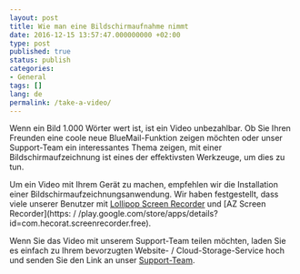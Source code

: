 ```yaml
---
layout: post
title: Wie man eine Bildschirmaufnahme nimmt
date: 2016-12-15 13:57:47.000000000 +02:00
type: post
published: true
status: publish
categories:
- General
tags: []
lang: de
permalink: /take-a-video/
---
```


Wenn ein Bild 1.000 Wörter wert ist, ist ein Video unbezahlbar. Ob Sie Ihren Freunden eine coole neue BlueMail-Funktion zeigen möchten oder unser Support-Team ein interessantes Thema zeigen, mit einer Bildschirmaufzeichnung ist eines der effektivsten Werkzeuge, um dies zu tun.

Um ein Video mit Ihrem Gerät zu machen, empfehlen wir die Installation einer Bildschirmaufzeichnungsanwendung. Wir haben festgestellt, dass viele unserer Benutzer mit [Lollipop Screen Recorder](https://play.google.com/store/apps/details?id=com.rivulus.screenrecording) und [AZ Screen Recorder](https: / /play.google.com/store/apps/details?id=com.hecorat.screenrecorder.free).

Wenn Sie das Video mit unserem Support-Team teilen möchten, laden Sie es einfach zu Ihrem bevorzugten Website- / Cloud-Storage-Service hoch und senden Sie den Link an unser [Support-Team](mailto:support@bluemail.me).
